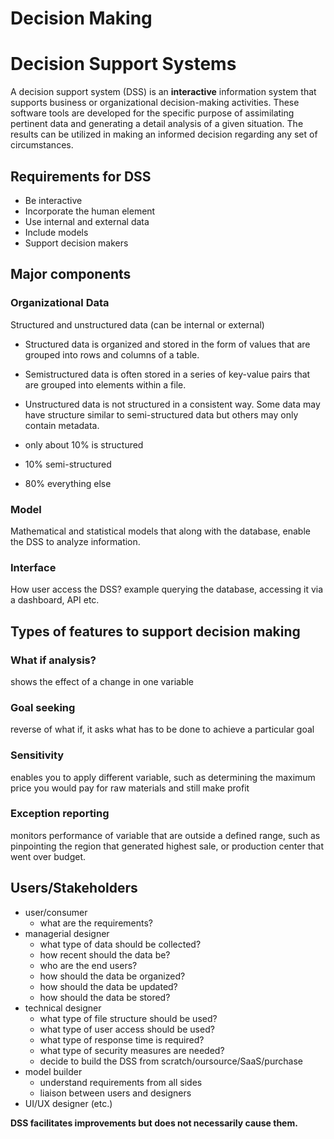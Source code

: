 # Decision Making


# Decision Support Systems
A decision support system (DSS) is an **interactive** information system that supports business or organizational decision-making activities. These software tools are developed for the specific purpose of assimilating pertinent data and generating a detail analysis of a given situation. The results can be utilized in making an informed decision regarding any set of circumstances. 

## Requirements for DSS
- Be interactive
- Incorporate the human element
- Use internal and external data
- Include models
- Support decision makers

## Major components
### Organizational Data
Structured and unstructured data (can be internal or external)
- Structured data is organized and stored in the form of values that are grouped into rows and columns of a table.
- Semistructured data is often stored in a series of key-value pairs that are grouped into elements within a file.
- Unstructured data is not structured in a consistent way. Some data may have structure similar to semi-structured data but others may only contain metadata.

- only about 10% is structured
- 10% semi-structured
- 80% everything else

### Model
Mathematical and statistical models that along with the database, enable the DSS to analyze information. 


### Interface
How user access the DSS? example querying the database, accessing it via a dashboard, API etc.


## Types of features to support decision making

### What if analysis?
shows the effect of a change in one variable

### Goal seeking
reverse of what if, it asks what has to be done to achieve a particular goal

### Sensitivity
enables you to apply different variable, such as determining the maximum price you would pay for raw materials and still make profit

### Exception reporting
monitors performance of variable that are outside a defined range, such as pinpointing the region that generated highest sale, or production center that went over budget.


## Users/Stakeholders
- user/consumer
  - what are the requirements? 
- managerial designer
  - what type of data should be collected?
  - how recent should the data be?
  - who are the end users?
  - how should the data be organized?
  - how should the data be updated?
  - how should the data be stored?
- technical designer
  - what type of file structure should be used?
  - what type of user access should be used?
  - what type of response time is required?
  - what type of security measures are needed?
  - decide to build the DSS from scratch/oursource/SaaS/purchase
- model builder
  - understand requirements from all sides 
  - liaison between users and designers 
- UI/UX designer (etc.)

**DSS facilitates improvements but does not necessarily cause them.**


